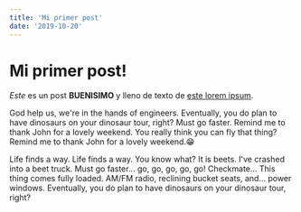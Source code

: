 ```yaml
---
title: 'Mi primer post'
date: '2019-10-20'
---
```


# Mi primer post!

_Este_ es un post **BUENISIMO** y lleno de texto de
[este lorem ipsum](https://jeffsum.com/).

God help us, we're in the hands of engineers. Eventually, you do plan to have
dinosaurs on your dinosaur tour, right? Must go faster. Remind me to thank John
for a lovely weekend. You really think you can fly that thing? Remind me to
thank John for a lovely weekend.😁

Life finds a way. Life finds a way. You know what? It is beets. I've crashed
into a beet truck. Must go faster... go, go, go, go, go! Checkmate... This thing
comes fully loaded. AM/FM radio, reclining bucket seats, and... power windows.
Eventually, you do plan to have dinosaurs on your dinosaur tour, right?